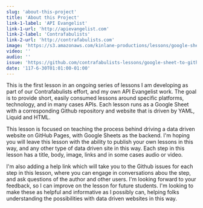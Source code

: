 ```yaml
---
slug: 'about-this-project'
title: 'About this Project'
link-1-label: 'API Evangelist'
link-1-url: 'http://apievangelist.com'
link-2-label: 'Contrafabulists'
link-2-url: 'http://contrafabulists.com'
image: 'https://s3.amazonaws.com/kinlane-productions/lessons/google-sheet-to-github.png'
video: ''
audio: ''
issue: 'https://github.com/contrafabulists-lessons/google-sheet-to-github-website/issues/1'
date: '117-6-30T01:01:00-01:00'
---
```

This is the first lesson in an ongoing series of lessons I am developing as part of our Contrafabulists effort, and my own API Evangelist work. The goal is to provide short, easily consumed lessons around specific platforms, technology, and in many cases APIs. Each lesson runs as a Google Sheet with a corresponding Github repository and website that is driven by YAML, Liquid and HTML. 

This lesson is focused on teaching the process behind driving a data driven website on GitHub Pages, with Google Sheets as the backend. I'm hoping you will leave this lesson with the ability to publish your own lessons in this way, and any other type of data driven site in this way. Each step in this lesson has a title, body, image, links and in some cases audio or video. 

I'm also adding a help link which will take you to the Github issues for each step in this lesson, where you can engage in conversations abou the step, and ask questions of the author and other users. I'm looking forward to your feedback, so I can improve on the lesson for future students. I'm looking to make these as helpful and informative as I possibly can, helping folks understanding the possibilities with data driven websites in this way.
